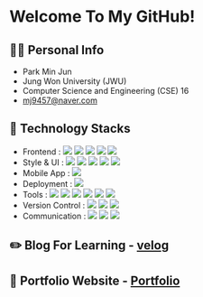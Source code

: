 # Welcome To My GitHub!

## 🙋‍♂️ Personal Info
- Park Min Jun
- Jung Won University (JWU)
- Computer Science and Engineering (CSE) 16
- mj9457@naver.com

## 🔨 Technology Stacks
- Frontend : <span><img src="https://img.shields.io/badge/React-61dafb?style=flat&logo=react&logoColor=white"/></span>
<span><img src="https://img.shields.io/badge/TypeScript-3178C6?style=flat&logo=typescript&logoColor=white"/></span>
<span><img src="https://img.shields.io/badge/Zustand-000000?style=flat&logo=zustand&logoColor=white"/></span>
<span><img src="https://img.shields.io/badge/Recoil-007af4?style=flat&logo=recoil&logoColor=white"/></span>
<span><img src="https://img.shields.io/badge/React Hook Form-EC5990?style=flat&logo=react-hook-form&logoColor=white"/></span>
- Style & UI : <span><img src="https://img.shields.io/badge/CSS3-1572B6?style=flat&logo=css3&logoColor=white"/></span>
<span><img src="https://img.shields.io/badge/Styled--Components-db7093?style=flat&logo=styled-components&logoColor=white"/></span>
<span><img src="https://img.shields.io/badge/Emotion-DB7093?style=flat&logo=emotion&logoColor=white"/></span>
<span><img src="https://img.shields.io/badge/Bootstrap-7952B3?style=flat&logo=bootstrap&logoColor=white"/></span>
<span><img src="https://img.shields.io/badge/Material--UI-0081CB?style=flat&logo=mui&logoColor=white"/></span>
- Mobile App : <span><img src="https://img.shields.io/badge/Android_Studio-3DDC84?style=flat&logo=android-studio&logoColor=white"/></span>
- Deployment : <span><img src="https://img.shields.io/badge/Netlify-00c7b7?style=flat&logo=netlify&logoColor=white"/></span>
- Tools : <span><img src="https://img.shields.io/badge/Vite-646CFF?style=flat&logo=vite&logoColor=white"/></span>
<span><img src="https://img.shields.io/badge/Webpack-8DD6F9?style=flat&logo=webpack&logoColor=black"/></span>
<span><img src="https://img.shields.io/badge/Babel-F9DC3E?style=flat&logo=babel&logoColor=black"/></span>
<span><img src="https://img.shields.io/badge/ESLint-4B32C3?style=flat&logo=eslint&logoColor=white"/></span>
<span><img src="https://img.shields.io/badge/Prettier-F7B93E?style=flat&logo=prettier&logoColor=white"/></span>
<span><img src="https://img.shields.io/badge/FileZilla-BF0000?style=flat&logo=filezilla&logoColor=white"/></span>
- Version Control : <span><img src="https://img.shields.io/badge/Git-f05032?style=flat&logo=git&logoColor=white"/></span>
<span><img src="https://img.shields.io/badge/GitHub-181717?style=flat&logo=github&logoColor=white"/></span>
<span><img src="https://img.shields.io/badge/GitLab-330F63?style=flat&logo=gitlab&logoColor=white"/></span><br/>
- Communication : <span><img src="https://img.shields.io/badge/Figma-f24e1e?style=flat&logo=figma&logoColor=white"/></span>
<span><img src="https://img.shields.io/badge/Notion-000000?style=flat&logo=notion&logoColor=white"/></span>
<span><img src="https://img.shields.io/badge/Discord-7289DA?style=flat&logo=discord&logoColor=white"/></span>

## ✏️ Blog For Learning - <a href="https://velog.io/@mj9457" target="_blank">velog</a>
## 📝 Portfolio Website - <a href="https://www.canva.com/design/DAGezbVC1Gk/Yzf7CxPvC5egF5xNdGoAdg/view?utm_content=DAGezbVC1Gk&utm_campaign=designshare&utm_medium=link2&utm_source=uniquelinks&utlId=h6d56334a8d" target="_blank">Portfolio</a>
